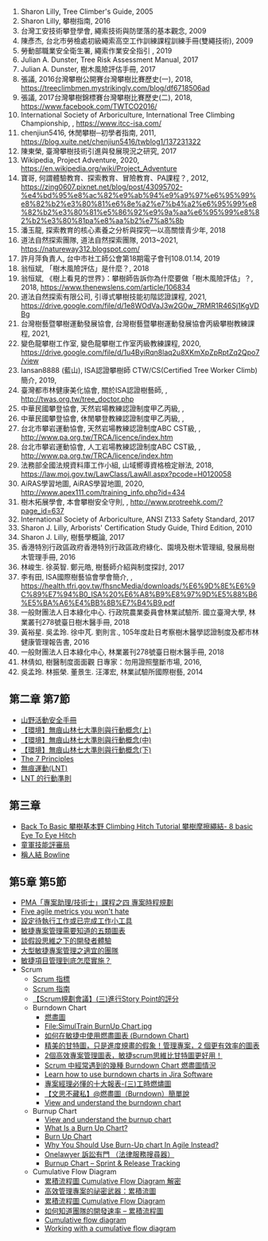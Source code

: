 1. Sharon Lilly, Tree Climber's Guide, 2005
2. Sharon Lilly, 攀樹指南, 2016
3. 台灣工安技術攀登學會, 繩索技術與防墜落的基本觀念, 2009
4. 陳彥杰, 台北市勞檢處初級繩索高空工作訓練課程訓練手冊(雙繩技術), 2009
5. 勞動部職業安全衛生署, 繩索作業安全指引 , 2019
6. Julian A. Dunster, Tree Risk Assessment Manual, 2017
7. Julian A. Dunster, 樹木風險評估手冊, 2017
8. 張議, 2016台灣攀樹公開賽台灣攀樹比賽歷史(一), 2018, https://treeclimbmen.mystrikingly.com/blog/df6718506ad
9. 張議, 2017台灣攀樹錦標賽台灣攀樹比賽歷史(二), 2018, https://www.facebook.com/TWTCO2016/
10. International Society of Arboriculture, International Tree Climbing Championship, , https://www.itcc-isa.com/
11. chenjiun5416, 休閒攀樹─初學者指南, 2011, https://blog.xuite.net/chenjiun5416/twblog1/137231322
12. 陳東榮, 臺灣攀樹技術引進與發展現況之研究, 2017
13. Wikipedia, Project Adventure, 2020, https://en.wikipedia.org/wiki/Project_Adventure
14. 寶哥, 何謂體驗教育、探索教育、冒險教育、PA課程？, 2012, https://zing0607.pixnet.net/blog/post/43095702-%e4%bd%95%e8%ac%82%e9%ab%94%e9%a9%97%e6%95%99%e8%82%b2%e3%80%81%e6%8e%a2%e7%b4%a2%e6%95%99%e8%82%b2%e3%80%81%e5%86%92%e9%9a%aa%e6%95%99%e8%82%b2%e3%80%81pa%e8%aa%b2%e7%a8%8b
15. 潘玉龍, 探索教育的核心素養之分析與探究—以高關懷青少年, 2018
16. 道法自然探索團隊, 道法自然探索團隊, 2013~2021, https://natureway312.blogspot.com/
17. 許月萍負責人, 台中市社工師公會第18期電子會刊108.01.14, 2019
18. 翁恒斌, 「樹木風險評估」是什麼？, 2018
19. 翁恒斌, 《樹上看見的世界》：攀樹師告訴你為什麼要做「樹木風險評估」？, 2018, https://www.thenewslens.com/article/106834
20. 道法自然探索有限公司, 引導式攀樹技能初階認證課程, 2021, https://drive.google.com/file/d/1e8WOdVaJ3w2G0w_7RMR1R46Sj1KgVDBg
21. 台灣樹藝暨攀樹運動發展協會, 台灣樹藝暨攀樹運動發展協會丙級攀樹教練課程, 2021,
22. 變色龍攀樹工作室, 變色龍攀樹工作室丙級教練課程, 2020, https://drive.google.com/file/d/1u4ByiRqn8laq2u8XKmXpZpRptZq2Qpo7/view
23. lansan8888 (藍山), ISA認證攀樹師 CTW/CS(Certified Tree Worker Climb)簡介, 2019,
24. 臺灣都市林健康美化協會, 關於ISA認證樹藝師, , http://twas.org.tw/tree_doctor.php
25. 中華民國攀登協會, 天然岩場教練認證制度甲乙丙級, ,
26. 中華民國攀登協會, 休閒攀登教練認證制度甲乙丙級, ,
27. 台北市攀岩運動協會, 天然岩場教練認證制度ABC CST級, , http://www.pa.org.tw/TRCA/licence/index.htm
28. 台北市攀岩運動協會, 人工岩場教練認證制度ABC CST級, , http://www.pa.org.tw/TRCA/licence/index.htm
29. 法務部全國法規資料庫工作小組, 山域嚮導資格檢定辦法, 2018, https://law.moj.gov.tw/LawClass/LawAll.aspx?pcode=H0120058
30. AiRAS學習地圖, AiRAS學習地圖, 2020, http://www.apex111.com/training_info.php?id=434
31. 樹木拓展學會, 本會攀樹安全守則, , http://www.protreehk.com/?page_id=637
32. International Society of Arboriculture, ANSI Z133 Safety Standard, 2017
33. Sharon J. Lilly, Arborists' Certification Study Guide, Third Edition, 2010
34. Sharon J. Lilly, 樹藝學概論, 2017
35. 香港特別行政區政府香港特別行政區政府綠化、園境及樹木管理組, 發展局樹木管理手冊, 2016
36. 林峻生. 徐英智. 鄭元皓, 樹藝師介紹與制度探討, 2017
37. 李有田, ISA國際樹藝協會學會簡介, , https://health.tfri.gov.tw/fhsncMedia/downloads/%E6%9D%8E%E6%9C%89%E7%94%B0_ISA%20%E6%A8%B9%E8%97%9D%E5%88%B6%E5%BA%A6%E4%BB%8B%E7%B4%B9.pdf
38. 一般財團法人日本綠化中心. 行政院農業委員會林業試驗所. 國立臺灣大學, 林業叢刊278號臺日樹木醫手冊, 2018
39. 黃裕星. 吳孟玲. 徐中芃. 劉則言., 105年度赴日考察樹木醫學認證制度及都市林健康管理報告書, 2016
40. 一般財團法人日本綠化中心, 林業叢刊278號臺日樹木醫手冊, 2018
41. 林倩如, 樹醫制度面面觀 日專家：勿用證照壟斷市場, 2016,
42. 吳孟玲. 林振榮. 董景生. 汪澤宏, 林業試驗所國際樹藝, 2014

## 第二章 第7節
- [山野活動安全手冊](https://www.sa.gov.tw/wSite/public/Attachment/f1482307206470.pdf)
- [【環境】無痕山林七大準則與行動概念(上)](https://hiking.biji.co/index.php?q=news&act=info&id=8653)
- [【環境】無痕山林七大準則與行動概念(中)](https://hiking.biji.co/index.php?q=news&act=info&id=8654)
- [【環境】無痕山林七大準則與行動概念(下)](https://hiking.biji.co/index.php?q=news&act=info&id=8655)
- [The 7 Principles](https://lnt.org/why/7-principles/)
- [無痕運動(LNT)](https://np.cpami.gov.tw/%E7%9F%A5%E8%AD%98%E5%AD%B8%E7%BF%92/%E7%84%A1%E7%97%95%E9%81%8B%E5%8B%95-lnt/937-%E8%AA%8D%E8%AD%98lnt.html)
- [LNT 的行動準則](https://np.cpami.gov.tw/%E7%9F%A5%E8%AD%98%E5%AD%B8%E7%BF%92/%E7%84%A1%E7%97%95%E9%81%8B%E5%8B%95-lnt/2141-lnt%E7%9A%84%E8%A1%8C%E5%8B%95%E6%BA%96%E5%89%87.html)

## 第三章
- [Back To Basic 攀樹基本野 Climbing Hitch Tutorial 攀樹摩擦繩結- 8 basic Eye To Eye Hitch](https://youtu.be/Yh3204UQmm0)
- [童軍技能評審局](http://drupal.sas.org.hk/)
- [稱人結 Bowline](http://drupal.sas.org.hk/Knotting_Bowline)

## 第5章 第5節
- [PMA「專案助理/技術士」課程之四 專案時程規劃](http://web.ncyu.edu.tw/~jacky/p4.pdf)
- [Five agile metrics you won't hate](https://www.atlassian.com/agile/project-management/metrics)
- [設定待執行工作或已完成工作小工具](https://docs.microsoft.com/zh-tw/azure/devops/report/dashboards/configure-burndown-burnup-widgets?view=azure-devops)
- [敏捷專案管理需要知道的五類圖表](https://www.gushiciku.cn/pl/ptwL/zh-tw)
- [談假設思維之下的開發者體驗](https://ruddyblog.wordpress.com/2021/07/09/%e8%ab%87%e5%81%87%e8%a8%ad%e6%80%9d%e7%b6%ad%e4%b9%8b%e4%b8%8b%e7%9a%84%e9%96%8b%e7%99%bc%e8%80%85%e9%ab%94%e9%a9%97/)
- [大型敏捷專案管理之適宜的團隊](https://www.projectclub.com.tw/hard-power/agile/1424-agileteam.html)
- [敏捷項目管理到底怎麼實施？](https://www.twblogs.net/a/5cb7e57bbd9eee0f00a20b32)
- Scrum
  - [Scrum 指標](https://www.atlassian.com/agile/scrum/scrum-metrics)
  - [Scrum 指南](https://scrumguides.org/docs/scrumguide/v2017/2017-Scrum-Guide-Chinese-Traditional.pdf)
  - [【Scrum規劃會議】(三)進行Story Point的評分](https://medium.com/doflowy/scrum%E8%A6%8F%E5%8A%83%E6%9C%83%E8%AD%B0-%E4%B8%89-%E9%80%B2%E8%A1%8Cstory-point%E7%9A%84%E8%A9%95%E5%88%86-de6c837ee6cc)
  - Burndown Chart
    - [燃盡圖](https://zh.wikipedia.org/wiki/%E7%87%83%E5%B0%BD%E5%9B%BE)
    - [File:SimulTrain BurnUp Chart.jpg](https://commons.wikimedia.org/wiki/File:SimulTrain_BurnUp_Chart.jpg)
    - [如何在敏捷中使用燃盡圖表 (Burndown Chart)](https://ithelp.ithome.com.tw/articles/10212303?sc=rss.qu)
    - [精美的甘特圖，只是進度規畫的假象！管理專案，2 個更有效率的圖表](https://www.managertoday.com.tw/columns/view/54644)
    - [2個高效專案管理圖表，敏捷scrum思維比甘特圖更好用！](https://wreadit.com/@sharingtcincubatorcom/post/1924)
    - [Scrum 中經常遇到的幾種 Burndown Chart 燃盡圖情況](https://iter01.com/446597.html)
    - [Learn how to use burndown charts in Jira Software](https://www.atlassian.com/agile/tutorials/burndown-charts)
    - [專案經理必懂的十大報表-(三)工時燃燼圖](https://www.projectclub.com.tw/hard-power/project-management/1538-burndown.html)
    - [【文思不藏私】@燃盡圖（Burndown）簡單說](https://medium.com/%E6%96%87%E6%80%9D%E4%B8%8D%E8%97%8F%E7%A7%81/%E6%96%87%E6%80%9D%E4%B8%8D%E8%97%8F%E7%A7%81-%E7%87%83%E7%9B%A1%E5%9C%96%E7%B0%A1%E5%96%AE%E8%AA%AA-29628f3570be)
    - [View and understand the burndown chart](https://support.atlassian.com/jira-software-cloud/docs/view-and-understand-the-burndown-chart/)
  - Burnup Chart
    - [View and understand the burnup chart](https://support.atlassian.com/jira-software-cloud/docs/view-and-understand-the-burnup-chart/)
    - [What Is a Burn Up Chart?](https://www.wrike.com/blog/what-is-a-burn-up-chart/)
    - [Burn Up Chart](https://sites.google.com/a/effectivepmc.com/www/blog/agile/information-radiators/burn-up-chart?overridemobile=true)
    - [Why You Should Use Burn-Up chart In Agile Instead?](https://stayrelevant.globant.com/en/why-you-should-use-burn-up-chart-in-agile-instead/)
    - [Onelawyer 訴訟有門 （法律服務搜尋器）](https://www.collaction.hk/s/onelawyer/objective/2728)
    - [Burnup Chart – Sprint & Release Tracking](https://www.techagilist.com/agile/scrum/burnup-chart-use-in-sprint-release-tracking/)
  - Cumulative Flow Diagram
    - [累積流程圖 Cumulative Flow Diagram 解密](https://ruddyblog.wordpress.com/2018/04/23/%E7%B4%AF%E7%A9%8D%E6%B5%81%E7%A8%8B%E5%9C%96-cumulative-flow-diagram-%E8%A7%A3%E5%AF%86/)
    - [高效管理專案的祕密武器：累積流圖](https://itw01.com/FDAQEGA.html)
    - [累積流程圖 Cumulative Flow Diagram](https://ruddyblog.wordpress.com/2014/10/11/%e7%b4%af%e7%a9%8d%e6%b5%81%e7%a8%8b%e5%9c%96-cumulative-flow-diagram/)
    - [如何知道團隊的開發速率 – 累積流程圖](https://ruddyblog.wordpress.com/2016/08/02/%e5%a6%82%e4%bd%95%e7%9f%a5%e9%81%93%e5%9c%98%e9%9a%8a%e7%9a%84%e9%96%8b%e7%99%bc%e9%80%9f%e7%8e%87-%e7%b4%af%e7%a9%8d%e6%b5%81%e7%a8%8b%e5%9c%96/)
    - [Cumulative flow diagram](https://en.wikipedia.org/wiki/Cumulative_flow_diagram)
    - [Working with a cumulative flow diagram](https://subscription.packtpub.com/book/application_development/9781849699730/8/ch08lvl1sec75/working-with-a-cumulative-flow-diagram)

